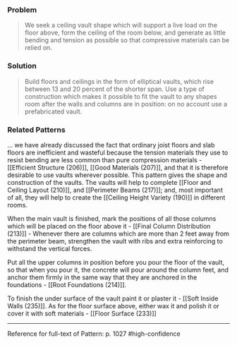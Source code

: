 ### Problem
>We seek a ceiling vault shape which will support a live load on the floor above, form the ceiling of the room below, and generate as little bending and tension as possible so that compressive materials can be relied on.

### Solution
>Build floors and ceilings in the form of elliptical vaults, which rise between 13 and 20 percent of the shorter span. Use a type of construction which makes it possible to fit the vault to any shapes room after the walls and columns are in position: on no account use a prefabricated vault.

### Related Patterns
... we have already discussed the fact that ordinary joist floors and slab floors are inefficient and wasteful because the tension materials they use to resist bending are less common than pure compression materials - [[Efficient Structure (206)]], [[Good Materials (207)]], and that it is therefore desirable to use vaults wherever possible. This pattern gives the shape and construction of the vaults. The vaults will help to complete [[Floor and Ceiling Layout (210)]], and [[Perimeter Beams (217)]]; and, most important of all, they will help to create the [[Ceiling Height Variety (190)]] in different rooms.

When the main vault is finished, mark the positions of all those columns which will be placed on the floor above it - [[Final Column Distribution (213)]] - Whenever there are columns which are more than 2 feet away from the perimeter beam, strengthen the vault with ribs and extra reinforcing to withstand the vertical forces.

Put all the upper columns in position before you pour the floor of the vault, so that when you pour it, the concrete will pour around the column feet, and anchor them firmly in the same way that they are anchored in the foundations - [[Root Foundations (214)]].

To finish the under surface of the vault paint it or plaster it - [[Soft Inside Walls (235)]]. As for the floor surface above, either wax it and polish it or cover it with soft materials - [[Floor Surface (233)]]

---
Reference for full-text of Pattern: p. 1027 #high-confidence 